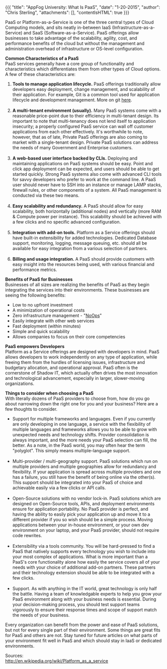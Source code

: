{{{
  "title": "AppFog University: What Is PaaS",
  "date": "1-20-2015",
  "author": "Chris Sterling",
  "attachments": [],
  "contentIsHTML": true
}}}


<p>PaaS or Platform-as-a-Service is one of the three central types of Cloud Computing models, and sits neatly in-between IaaS (Infrastructure-as-a-Service) and SaaS (Software-as-a-Service). PaaS offerings allow businesses to take advantage of the scalability, agility, cost, and performance benefits of the cloud but without the management and administration overhead of infrastructure or OS-level configuration.</p>
<p><strong>Common Characteristics of a PaaS</strong><br /> PaaS services generally have a core group of functionality and characteristics which differentiates them from other types of Cloud options. A few of these characteristics are:</p>
<ol>
<li><strong>Tools to manage application lifecycle.</strong> PaaS offerings traditionally allow developers easy deployment, change management, and scalability of their application. For example, Git is a common tool used for application lifecycle and development management. More on git <a href="http://university.appfog.com/git-basics-on-paas/">here</a>.<br /> </li>
<li><strong>A multi-tenant environment (usually).</strong> Many PaaS systems come with a reasonable price-point due to their efficiency in multi-tenant design. Its important to note that multi-tenancy does not lend itself to application insecurity; a properly configured PaaS service can wall off customer applications from each other effectively. It's worthwhile to note, however, that as of late, Private PaaS offerings are also coming to market with a single-tenant design. Private PaaS solutions can address the needs of many Government and Enterprise customers.<br /> </li>
<li><strong>A web-based user interface backed by CLIs.</strong> Deploying and maintaining applications on PaaS systems should be easy. Point and click app deployment can be expected, and users should be able to get started quickly. Strong PaaS systems also come with advanced CLI tools for savvy developers who prefer to work at the command line. A PaaS user should never have to SSH into an instance or manage LAMP stacks, firewall rules, or other components of a system. All PaaS management is conducted via these two means.<br /> </li>
<li><strong>Easy scalability and redundancy.</strong> A PaaS should allow for easy scalability, both horizontally (additional nodes) and vertically (more RAM &amp; Compute power per instance). This scalability should be achieved with a few clicks and no specific advanced configuration.<br /> </li>
<li><strong>Integration with add-on tools.</strong> Platform as a Service offerings should have built-in extensibility for added technologies. Dedicated Database support, monitoring, logging, message queuing, etc. should all be available for easy integration from a various selection of partners.<br /> </li>
<li><strong>Billing and usage integration. </strong>A PaaS should provide customers with easy insight into the resources being used, with various financial and performance metrics.</li>
</ol>
<p><strong>Benefits of PaaS for Businesses</strong><br /> Businesses of all sizes are realizing the benefits of PaaS as they begin integrating the services into their environments. These businesses are seeing the following benefits:</p>
<ul>
<li>Low to no upfront investment</li>
<li>A minimization of operational costs</li>
<li>Zero infrastructure management - "<a href="http://blog.appfog.com/what-is-noops-anyhow/">NoOps</a>" </li>
<li>Easily integrate with other web services</li>
<li>Fast deployment (within minutes)</li>
<li>Simple and quick scalability</li>
<li>Allows companies to focus on their core competencies</li>
</ul>
<p><strong>PaaS empowers Developers</strong><br /> Platform as a Service offerings are designed with developers in mind. PaaS allows developers to work independently on any type of application, while freeing them from the hurdles of licensing issues, infrastructure and budgetary allocation, and operational approval. PaaS often is the cornerstone of Shadow IT, which actually often drives the most innovation and technological advancement, especially in larger, slower-moving organizations.</p>
<p><strong>Things to consider when choosing a PaaS</strong><br /> With literally dozens of PaaS providers to choose from, how do you go about narrowing down the right one for you and your business? Here are a few thoughts to consider.</p>
<ul>
<li>Support for multiple frameworks and languages. Even if you currently are only developing in one language, a service with the flexibility of multiple languages and frameworks allows you to be able to grow with unexpected needs and technology shifts. Provider consolidation is always important, and the more needs your PaaS selection can fill, the better. As a note, in the PaaS world, you may often hear the term "polyglot". This simply means multiple-language support.<br /> </li>
<li>Multi-provider / multi-geography support. PaaS solutions which run on multiple providers and multiple geographies allow for redundancy and flexibility. If your application is spread across multiple providers and one has a failure, you still have the benefit of being online via the other(s). This support should be integrated into your PaaS of choice and achievable easily via a few clicks or API calls.<br /> </li>
<li>Open-Source solutions with no vendor lock-in. PaaS solutions which are designed on Open-Source tools, APIs, and deployment environments ensure for application portability. No PaaS provider is perfect, and having the ability to easily pick your application up and move it to a different provider if you so wish should be a simple process. Moving applications between your in-house environment, or your own dev environment on your laptop, and your PaaS provider, should not require code rewrites.<br /> </li>
<li>Extensibility via a tools community. You will be hard-pressed to find a PaaS that natively supports every technology you wish to include into your most complex of applications. What is more important than a PaaS's core functionality alone how easily the service covers all of your needs with your choice of additional add-on partners. These partners and their technology extension should be able to be integrated with a few clicks.<br /> </li>
<li>Support. As with anything in the IT world, great technology is only half the battle. Having a team of knowledgable experts to help you grow your PaaS environment along with your business needs is essential. During your decision-making process, you should test support teams vigorously to ensure their response times and scope of support match the needs of your business.</li>
</ul>
<p>Every organization can benefit from the power and ease of PaaS solutions, but not for every single part of their environment. Some things are great fits for PaaS and others are not. Stay tuned for future articles on what parts of your environment fit well in PaaS and which should stay in IaaS or dedicated environments.</p>
<p>Sources:<br /> <a href="http://en.wikipedia.org/wiki/Platform_as_a_service">http://en.wikipedia.org/wiki/Platform_as_a_service</a></p>

